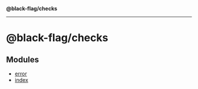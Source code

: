 **@black-flag/checks**

***

# @black-flag/checks

## Modules

- [error](error/README.md)
- [index](index/README.md)
